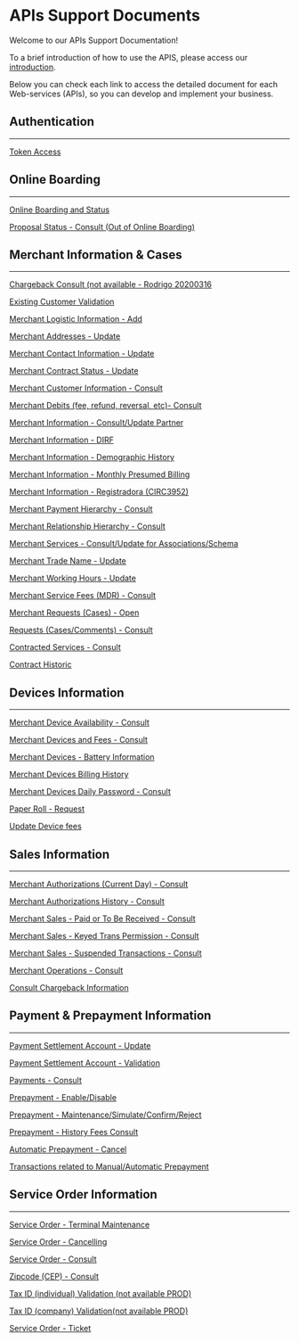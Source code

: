 
# APIs Support Documents

Welcome to our APIs Support Documentation!

To a brief introduction of how to use the APIS, please access our [introduction][1].

Below you can check each link to access the detailed document for each Web-services (APIs), so you can develop and implement your business.

## Authentication

----

[Token Access](https://docs-qa.firstdata.com/org/brazilapi/docs/api/001-sba-token)

## Online Boarding

----

[Online Boarding and Status](https://docs-qa.firstdata.com/org/brazilapi/docs/api/001-sba-credenciamen)

[Proposal Status - Consult (Out of Online Boarding)](https://docs-qa.firstdata.com/org/brazilapi/docs/api/001-sba-status-propo)

## Merchant Information & Cases

----

[Chargeback Consult (not available - Rodrigo 20200316](https://docs-qa.firstdata.com/org/brazilapi/docs/api/001-cons-chargeback)      

[Existing Customer Validation](https://docs-qa.firstdata.com/org/brazilapi/docs/api/001-sba-val-cadastro)

[Merchant Logistic Information - Add](https://docs-qa.firstdata.com/org/brazilapi/docs/api/001-dados-logisticos)

[Merchant Addresses - Update](https://docs-qa.firstdata.com/org/brazilapi/docs/api/001-sba-wsm-atu-end)

[Merchant Contact Information - Update](https://docs-qa.firstdata.com/org/brazilapi/docs/api/001-sba-wsm-atlz-con)

[Merchant Contract Status - Update](https://docs-qa.firstdata.com/org/brazilapi/docs/api/001-status-estabe)

[Merchant Customer Information - Consult](https://docs-qa.firstdata.com/org/brazilapi/docs/api/001-estabelecimento)

[Merchant Debits (fee, refund, reversal, etc)- Consult](https://docs-qa.firstdata.com/org/brazilapi/docs/api/001-ajuste-debito)

[Merchant Information - Consult/Update Partner](https://docs-qa.firstdata.com/org/brazilapi/docs/api/001-atualizar-socio)

[Merchant Information - DIRF](https://docs-qa.firstdata.com/org/brazilapi/docs/api/001-consulta-dirf)

[Merchant Information - Demographic History](https://docs-qa.firstdata.com/org/brazilapi/docs/api/001-alter-cadast)

[Merchant Information - Monthly Presumed Billing](https://docs-qa.firstdata.com/org/brazilapi/docs/api/001-monthly-bill-pre)

[Merchant Information - Registradora (CIRC3952)](https://docs-qa.firstdata.com/org/brazilapi/docs/api/001-receb)

[Merchant Payment Hierarchy - Consult](https://docs-qa.firstdata.com/org/brazilapi/docs/api/001-sba-Hier-Pagto)

[Merchant Relationship Hierarchy - Consult](https://docs-qa.firstdata.com/org/brazilapi/docs/api/001-Hierarquia-Relac)

[Merchant Services - Consult/Update for Associations/Schema](https://docs-qa.firstdata.com/org/brazilapi/docs/api/SBA-EN-Con-Ser-Bande)

[Merchant Trade Name - Update](https://docs-qa.firstdata.com/org/brazilapi/docs/api/001-sba-wsm-nme-fant)

[Merchant Working Hours - Update](https://docs-qa.firstdata.com/org/brazilapi/docs/api/001-sba-wsm-work-fun)

[Merchant Service Fees (MDR) - Consult](https://docs-qa.firstdata.com/org/brazilapi/docs/api/001-sba-mdr-fee)

[Merchant Requests (Cases) - Open](https://docs-qa.firstdata.com/org/brazilapi/docs/api/001-sba-abertura-sol)

[Requests (Cases/Comments) - Consult](https://docs-qa.firstdata.com/org/brazilapi/docs/api/001-sba-pesq-caso-sf)

[Contracted Services - Consult](https://docs-qa.firstdata.com/org/brazilapi/docs/api/001-con-prod-serv)

[Contract Historic][2]

## Devices Information

----

[Merchant Device Availability - Consult](https://docs-qa.firstdata.com/org/brazilapi/docs/api/001-tmp-consulta-tec)

[Merchant Devices and Fees - Consult](https://docs-qa.firstdata.com/org/brazilapi/docs/api/001-sba-con-taxa-eqp)

[Merchant Devices - Battery Information](https://docs-qa.firstdata.com/org/brazilapi/docs/api/001-battery-Info)

[Merchant Devices Billing History](https://docs-qa.firstdata.com/org/brazilapi/docs/api/001-cob-hist-term)

[Merchant Devices Daily Password - Consult](https://docs-qa.firstdata.com/org/brazilapi/docs/api/001-sba-dailypass)

[Paper Roll - Request](https://docs-qa.firstdata.com/org/brazilapi/docs/api/001-solicitar-bobina)

[Update Device fees](https://docs-qa.firstdata.com/org/brazilapi/docs/api/001-update-device)

## Sales Information

----

[Merchant Authorizations (Current Day) - Consult](https://docs-qa.firstdata.com/org/brazilapi/docs/api/001-sba-cns-autoriza)

[Merchant Authorizations History - Consult](https://docs-qa.firstdata.com/org/brazilapi/docs/api/001-autoribw)

[Merchant Sales - Paid or To Be Received - Consult](https://docs-qa.firstdata.com/org/brazilapi/docs/api/001-sba-cons-vendas)

[Merchant Sales - Keyed Trans Permission - Consult](https://docs-qa.firstdata.com/org/brazilapi/docs/api/SBA-EN-Con-Trn-Digit)

[Merchant Sales - Suspended Transactions - Consult](https://docs-qa.firstdata.com/org/brazilapi/docs/api/sba-EN-Trans-Suspens)

[Merchant Operations - Consult](https://docs-qa.firstdata.com/org/brazilapi/docs/api/001-sba-consulta-ops)

[Consult Chargeback Information](https://docs-qa.firstdata.com/org/brazilapi/docs/api/001-Charge-Back)

## Payment & Prepayment Information

----

[Payment Settlement Account - Update](https://docs-qa.firstdata.com/org/brazilapi/docs/api/001-sba-dom-bancario)

[Payment Settlement Account - Validation](https://docs-qa.firstdata.com/org/brazilapi/docs/api/001-sba-val-dombanca)

[Payments - Consult](https://docs-qa.firstdata.com/org/brazilapi/docs/api/001-sba-pagamentos)

[Prepayment - Enable/Disable](https://docs-qa.firstdata.com/org/brazilapi/docs/api/001_sba_wsm_flag_ant)

[Prepayment - Maintenance/Simulate/Confirm/Reject](https://docs-qa.firstdata.com/org/brazilapi/docs/api/001-sba-wsm-antecipa)

[Prepayment - History Fees Consult](https://docs-qa.firstdata.com/org/brazilapi/docs/api/001-pre-pay-history)

[Automatic Prepayment - Cancel](https://docs-qa.firstdata.com/org/brazilapi/docs/api/001-antecip-aut)

[Transactions related to Manual/Automatic Prepayment](https://docs-qa.firstdata.com/org/brazilapi/docs/api/003-antecipacoes-rea)

## Service Order Information

----

[Service Order - Terminal Maintenance](https://docs-qa.firstdata.com/org/brazilapi/docs/api/001-sba-wsm-mnt-term)

[Service Order - Cancelling](https://docs-qa.firstdata.com/org/brazilapi/docs/api/001-wsm-cancel-so)

[Service Order - Consult](https://docs-qa.firstdata.com/org/brazilapi/docs/api/001-sba-consulta-os)

[Zipcode (CEP) - Consult](https://docs-qa.firstdata.com/org/brazilapi/docs/api/001-consulta-cep)

[Tax ID (individual) Validation (not available PROD)](https://docs-qa.firstdata.com/org/brazilapi/docs/api/001-consulta-cpf)

[Tax ID (company) Validation(not available PROD)](https://docs-qa.firstdata.com/org/brazilapi/docs/api/001-consulta-cnpj)

[Service Order - Ticket](https://docs-qa.firstdata.com/org/brazilapi/docs/api/001-brtmp-tickets)

[1]: APIs-Introduction.md
[2]: ../1.0.0/historicoContrato_1.yaml

